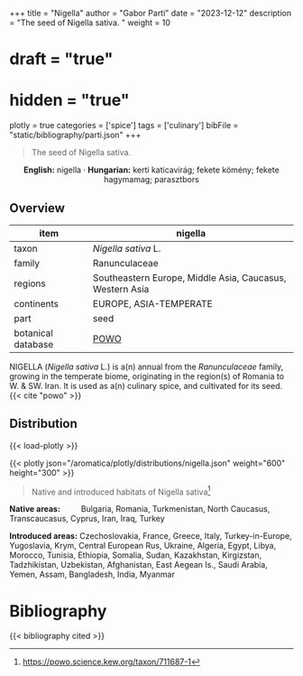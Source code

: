 +++
title = "Nigella"
author = "Gabor Parti"
date = "2023-12-12"
description = "The seed of Nigella sativa. "
weight = 10
# draft = "true"
# hidden = "true"
plotly = true
categories = ['spice']
tags = ['culinary']
bibFile = "static/bibliography/parti.json"
+++

>The seed of Nigella sativa.  [<i class="fab fa-wikipedia-w"></i>](https://en.wikipedia.org/wiki/Nigella_sativa)

<center>

**English:** nigella · **Hungarian:** kerti katicavirág; fekete kömény; fekete hagymamag; parasztbors

</center>

## Overview

|       item       |                         nigella                        |
|------------------|--------------------------------------------------------|
|       taxon      |                   *Nigella sativa* L.                  |
|      family      |                      Ranunculaceae                     |
|      regions     |Southeastern Europe, Middle Asia, Caucasus, Western Asia|
|    continents    |                 EUROPE, ASIA-TEMPERATE                 |
|       part       |                          seed                          |
|botanical database|   [POWO](https://powo.science.kew.org/taxon/711687-1)  |

NIGELLA (*Nigella sativa* L.) is a(n) annual from the *Ranunculaceae* family, growing in the temperate biome, originating in the region(s) of Romania to W. & SW. Iran. It is used as a(n) culinary spice, and cultivated for its seed.{{< cite "powo" >}}



## Distribution

{{< load-plotly >}}

{{< plotly json="/aromatica/plotly/distributions/nigella.json" weight="600" height="300" >}}

>Native and introduced habitats of Nigella sativa[^powo]

[^powo]: https://powo.science.kew.org/taxon/711687-1

<p style="text-align:left;">

**Native areas:** &ensp; &ensp; &ensp; Bulgaria, Romania, Turkmenistan, North Caucasus, Transcaucasus, Cyprus, Iran, Iraq, Turkey

**Introduced areas:** Czechoslovakia, France, Greece, Italy, Turkey-in-Europe, Yugoslavia, Krym, Central European Rus, Ukraine, Algeria, Egypt, Libya, Morocco, Tunisia, Ethiopia, Somalia, Sudan, Kazakhstan, Kirgizstan, Tadzhikistan, Uzbekistan, Afghanistan, East Aegean Is., Saudi Arabia, Yemen, Assam, Bangladesh, India, Myanmar

</p>



# Bibliography

{{< bibliography cited >}}

